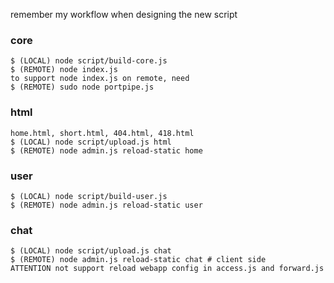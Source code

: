 
remember my workflow when designing the new script

### core
```
$ (LOCAL) node script/build-core.js
$ (REMOTE) node index.js
to support node index.js on remote, need
$ (REMOTE) sudo node portpipe.js
```

### html
```
home.html, short.html, 404.html, 418.html
$ (LOCAL) node script/upload.js html
$ (REMOTE) node admin.js reload-static home
```

### user
```
$ (LOCAL) node script/build-user.js
$ (REMOTE) node admin.js reload-static user
```

### chat
```
$ (LOCAL) node script/upload.js chat
$ (REMOTE) node admin.js reload-static chat # client side
ATTENTION not support reload webapp config in access.js and forward.js
```
